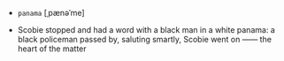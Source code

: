 - `panama` [ˌpænəˈme]



-  Scobie stopped and had a word with a black man in a white panama: a black policeman passed by, saluting smartly, Scobie went on —— the heart of the matter